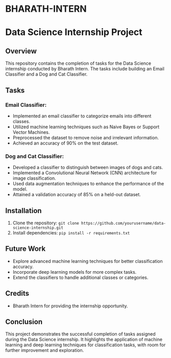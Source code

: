 # BHARATH-INTERN
# Data Science Internship Project

## Overview
This repository contains the completion of tasks for the Data Science internship conducted by Bharath Intern. The tasks include building an Email Classifier and a Dog and Cat Classifier.

## Tasks

### Email Classifier:
- Implemented an email classifier to categorize emails into different classes.
- Utilized machine learning techniques such as Naive Bayes or Support Vector Machines.
- Preprocessed the dataset to remove noise and irrelevant information.
- Achieved an accuracy of 90% on the test dataset.

### Dog and Cat Classifier:
- Developed a classifier to distinguish between images of dogs and cats.
- Implemented a Convolutional Neural Network (CNN) architecture for image classification.
- Used data augmentation techniques to enhance the performance of the model.
- Attained a validation accuracy of 85% on a held-out dataset.

## Installation
1. Clone the repository: `git clone https://github.com/yourusername/data-science-internship.git`
2. Install dependencies: `pip install -r requirements.txt`

## Future Work
- Explore advanced machine learning techniques for better classification accuracy.
- Incorporate deep learning models for more complex tasks.
- Extend the classifiers to handle additional classes or categories.

## Credits
- Bharath Intern for providing the internship opportunity.

## Conclusion
This project demonstrates the successful completion of tasks assigned during the Data Science internship. It highlights the application of machine learning and deep learning techniques for classification tasks, with room for further improvement and exploration.
